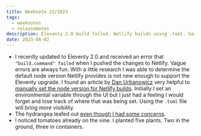 ```yaml
---
title: Weeknote 22/2023
tags:
  - weeknotes
  - releaseNotes
description: Eleventy 2.0 build failed. Netlify builds using .toml. Gardening.
date: 2023-06-02
---
```

- I recently updated to Eleventy 2.0 and received an error that `"build.command" failed` when I pushed the changes to Netlify. Vague errors are always fun. With a little research I was able to determine the default node version Netlify provides is not new enough to support the Eleventy upgrade. I found an article by [Dan Urbanowicz](https://danurbanowicz.com/) very helpful to [manually set the node version for Netlify builds](https://danurbanowicz.com/posts/2022/10/19/how-to-manually-set-the-node-version-for-your-netlify-builds/). Initially I set an environmental variable through the UI but I just had a feeling I would forget and lose track of where that was being set. Using the `.toml` file will bring more visibility.
- The hydrangea leafed out [even though I had some concerns](https://joshcrain.io/notes/2023/weeknote-15-2023/). 
- I noticed tomatoes already on the vine. I planted five plants. Two in the ground, three in containers. 